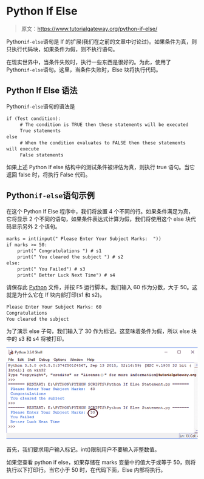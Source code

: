 # Python If Else

> 原文：<https://www.tutorialgateway.org/python-if-else/>

Python`if-else`语句是 If 的扩展(我们在之前的文章中讨论过)。如果条件为真，则只执行代码块，如果条件为假，则不执行语句。

在现实世界中，当条件失败时，执行一些东西是很好的。为此，使用了 Python`if-else`语句。这里，当条件失败时，Else 块将执行代码。

## Python If Else 语法

Python`if-else`语句的语法是

```
if (Test condition):
     # The condition is TRUE then these statements will be executed
     True statements
else
     # When the condition evaluates to FALSE then these statements will execute
     False statements
```

如果上述 Python If else 结构中的测试条件被评估为真，则执行 true 语句。当它返回 false 时，将执行 False 代码。

## Python`if-else`语句示例

在这个 Python If Else 程序中，我们将放置 4 个不同的行。如果条件满足为真，它将显示 2 个不同的语句，如果条件表达式计算为假，我们将使用这个 else 块代码显示另外 2 个语句。

```
marks = int(input(" Please Enter Your Subject Marks:  "))
if marks >= 50:
    print(" Congratulations ") # s1
    print(" You cleared the subject ") # s2
else:
    print(" You Failed") # s3
    print(" Better Luck Next Time") # s4
```

请保存此 [Python](https://www.tutorialgateway.org/python-tutorial/) 文件，并按 F5 运行脚本。我们输入 60 作为分数，大于 50。这就是为什么它在 If 块内部打印(s1 和 s2)。

```
Please Enter Your Subject Marks: 60
Congratulations
You cleared the subject
```

为了演示 else 子句，我们输入了 30 作为标记。这意味着条件为假，所以 else 块中的 s3 和 s4 将被打印。

![Python If Else Statement 5](img/8cfdfdb6926f94b5043b59be8b3a2663.png)

首先，我们要求用户输入标记。int()限制用户不要输入非整数值。

如果您查看 python if else，如果存储在 marks 变量中的值大于或等于 50，则将执行以下打印行。当它小于 50 时，在代码下面，Else 内部将执行。